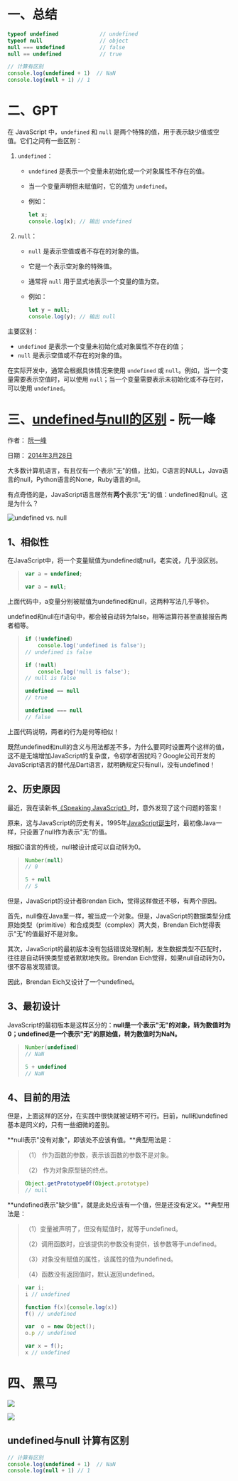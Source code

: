 # 一、总结

```js
typeof undefined             // undefined
typeof null                  // object
null === undefined           // false
null == undefined            // true

// 计算有区别
console.log(undefined + 1)  // NaN
console.log(null + 1) // 1
```



# 二、GPT

在 JavaScript 中，`undefined` 和 `null` 是两个特殊的值，用于表示缺少值或空值。它们之间有一些区别：

1. `undefined`：

    - `undefined` 是表示一个变量未初始化或一个对象属性不存在的值。

    - 当一个变量声明但未赋值时，它的值为 `undefined`。

    - 例如：

        ```javascript
        let x;
        console.log(x); // 输出 undefined
        ```

2. `null`：

    - `null` 是表示空值或者不存在的对象的值。

    - 它是一个表示空对象的特殊值。

    - 通常将 `null` 用于显式地表示一个变量的值为空。

    - 例如：

        ```javascript
        let y = null;
        console.log(y); // 输出 null
        ```

主要区别：

- `undefined` 是表示一个变量未初始化或对象属性不存在的值；
- `null` 是表示空值或不存在的对象的值。

在实际开发中，通常会根据具体情况来使用 `undefined` 或 `null`。例如，当一个变量需要表示空值时，可以使用 `null`；当一个变量需要表示未初始化或不存在时，可以使用 `undefined`。



# 三、[undefined与null的区别](https://www.ruanyifeng.com/blog/2014/03/undefined-vs-null.html) - 阮一峰

作者： [阮一峰](https://www.ruanyifeng.com/)

日期： [2014年3月28日](https://www.ruanyifeng.com/blog/2014/03/)

大多数计算机语言，有且仅有一个表示"无"的值，比如，C语言的NULL，Java语言的null，Python语言的None，Ruby语言的nil。

有点奇怪的是，JavaScript语言居然有**两个**表示"无"的值：undefined和null。这是为什么？

![undefined vs. null](https://www.ruanyifeng.com/blogimg/asset/2014/bg2014032801.png)

## 1、相似性

在JavaScript中，将一个变量赋值为undefined或null，老实说，几乎没区别。

> ```javascript
> var a = undefined;
> 
> var a = null;
> ```

上面代码中，a变量分别被赋值为undefined和null，这两种写法几乎等价。

undefined和null在if语句中，都会被自动转为false，相等运算符甚至直接报告两者相等。

> ```javascript
> if (!undefined) 
>     console.log('undefined is false');
> // undefined is false
> 
> if (!null) 
>     console.log('null is false');
> // null is false
> 
> undefined == null
> // true
> 
> undefined === null
> // false
> ```

上面代码说明，两者的行为是何等相似！

既然undefined和null的含义与用法都差不多，为什么要同时设置两个这样的值，这不是无端增加JavaScript的复杂度，令初学者困扰吗？Google公司开发的JavaScript语言的替代品Dart语言，就明确规定只有null，没有undefined！



## 2、历史原因

最近，我在读新书[《Speaking JavaScript》](http://speakingjs.com/)时，意外发现了这个问题的答案！

原来，这与JavaScript的历史有关。1995年[JavaScript诞生](https://www.ruanyifeng.com/blog/2011/06/birth_of_javascript.html)时，最初像Java一样，只设置了null作为表示"无"的值。

根据C语言的传统，null被设计成可以自动转为0。

> ```javascript
> Number(null)
> // 0
> 
> 5 + null
> // 5
> ```

但是，JavaScript的设计者Brendan Eich，觉得这样做还不够，有两个原因。

首先，null像在Java里一样，被当成一个对象。但是，JavaScript的数据类型分成原始类型（primitive）和合成类型（complex）两大类，Brendan Eich觉得表示"无"的值最好不是对象。

其次，JavaScript的最初版本没有包括错误处理机制，发生数据类型不匹配时，往往是自动转换类型或者默默地失败。Brendan Eich觉得，如果null自动转为0，很不容易发现错误。

因此，Brendan Eich又设计了一个undefined。



## 3、最初设计

JavaScript的最初版本是这样区分的：**null是一个表示"无"的对象，转为数值时为0；undefined是一个表示"无"的原始值，转为数值时为NaN。**

> ```javascript
> Number(undefined)
> // NaN
> 
> 5 + undefined
> // NaN
> ```



## 4、目前的用法

但是，上面这样的区分，在实践中很快就被证明不可行。目前，null和undefined基本是同义的，只有一些细微的差别。

**null表示"没有对象"，即该处不应该有值。**典型用法是：

> （1） 作为函数的参数，表示该函数的参数不是对象。
>
> （2） 作为对象原型链的终点。

> ```javascript
> Object.getPrototypeOf(Object.prototype)
> // null
> ```

**undefined表示"缺少值"，就是此处应该有一个值，但是还没有定义。**典型用法是：

> （1）变量被声明了，但没有赋值时，就等于undefined。
>
> （2）调用函数时，应该提供的参数没有提供，该参数等于undefined。
>
> （3）对象没有赋值的属性，该属性的值为undefined。
>
> （4）函数没有返回值时，默认返回undefined。

> ```javascript
> var i;
> i // undefined
> 
> function f(x){console.log(x)}
> f() // undefined
> 
> var  o = new Object();
> o.p // undefined
> 
> var x = f();
> x // undefined
> ```





# 四、黑马

![](images/undefined.png)



![](images/null.png)



## undefined与null 计算有区别

```js
// 计算有区别
console.log(undefined + 1)  // NaN
console.log(null + 1) // 1
```

